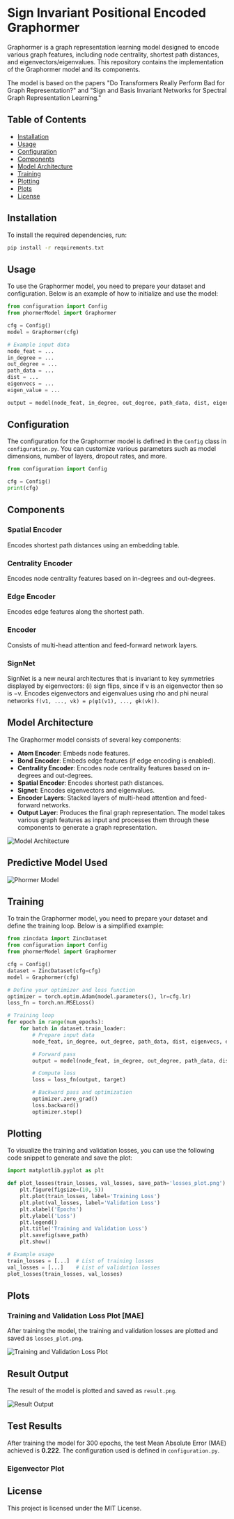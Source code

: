 # Sign Invariant Positional Encoded Graphormer

Graphormer is a graph representation learning model designed to encode various graph features, including node centrality, shortest path distances, and eigenvectors/eigenvalues. This repository contains the implementation of the Graphormer model and its components.

The model is based on the papers "Do Transformers Really Perform Bad for Graph Representation?" and "Sign and Basis Invariant Networks for Spectral Graph Representation Learning."

## Table of Contents

- [Installation](#installation)
- [Usage](#usage)
- [Configuration](#configuration)
- [Components](#components)
- [Model Architecture](#model-architecture)
- [Training](#training)
- [Plotting](#plotting)
- [Plots](#plots)
- [License](#license)

## Installation

To install the required dependencies, run:

```bash
pip install -r requirements.txt
```

## Usage

To use the Graphormer model, you need to prepare your dataset and configuration. Below is an example of how to initialize and use the model:

```python
from configuration import Config
from phormerModel import Graphormer

cfg = Config()
model = Graphormer(cfg)

# Example input data
node_feat = ...
in_degree = ...
out_degree = ...
path_data = ...
dist = ...
eigenvecs = ...
eigen_value = ...

output = model(node_feat, in_degree, out_degree, path_data, dist, eigenvecs, eigen_value)
```

## Configuration

The configuration for the Graphormer model is defined in the `Config` class in `configuration.py`. You can customize various parameters such as model dimensions, number of layers, dropout rates, and more.

```python
from configuration import Config

cfg = Config()
print(cfg)
```

## Components

### Spatial Encoder

Encodes shortest path distances using an embedding table.

### Centrality Encoder

Encodes node centrality features based on in-degrees and out-degrees.

### Edge Encoder

Encodes edge features along the shortest path.

### Encoder

Consists of multi-head attention and feed-forward network layers.

### SignNet 

SignNet is a new neural architectures that is invariant to key symmetries displayed by eigenvectors: (i) sign flips, since if v is an eigenvector then so is −v.
Encodes eigenvectors and eigenvalues using rho and phi neural networks `f(v1, ..., vk) = ρ(φ1(v1), ..., φk(vk))`.


## Model Architecture

The Graphormer model consists of several key components:

- **Atom Encoder**: Embeds node features.
- **Bond Encoder**: Embeds edge features (if edge encoding is enabled).
- **Centrality Encoder**: Encodes node centrality features based on in-degrees and out-degrees.
- **Spatial Encoder**: Encodes shortest path distances.
- **Signet**: Encodes eigenvectors and eigenvalues.
- **Encoder Layers**: Stacked layers of multi-head attention and feed-forward networks.
- **Output Layer**: Produces the final graph representation.
The model takes various graph features as input and processes them through these components to generate a graph representation.

![Model Architecture](model_arc.png)

## Predictive Model Used
![Phormer Model](phormermodel.png)


## Training

To train the Graphormer model, you need to prepare your dataset and define the training loop. Below is a simplified example:

```python
from zincdata import ZincDataset
from configuration import Config
from phormerModel import Graphormer

cfg = Config()
dataset = ZincDataset(cfg=cfg)
model = Graphormer(cfg)

# Define your optimizer and loss function
optimizer = torch.optim.Adam(model.parameters(), lr=cfg.lr)
loss_fn = torch.nn.MSELoss()

# Training loop
for epoch in range(num_epochs):
    for batch in dataset.train_loader:
        # Prepare input data
        node_feat, in_degree, out_degree, path_data, dist, eigenvecs, eigen_value = batch

        # Forward pass
        output = model(node_feat, in_degree, out_degree, path_data, dist, eigenvecs, eigen_value)

        # Compute loss
        loss = loss_fn(output, target)

        # Backward pass and optimization
        optimizer.zero_grad()
        loss.backward()
        optimizer.step()
```
## Plotting

To visualize the training and validation losses, you can use the following code snippet to generate and save the plot:

```python
import matplotlib.pyplot as plt

def plot_losses(train_losses, val_losses, save_path='losses_plot.png'):
    plt.figure(figsize=(10, 5))
    plt.plot(train_losses, label='Training Loss')
    plt.plot(val_losses, label='Validation Loss')
    plt.xlabel('Epochs')
    plt.ylabel('Loss')
    plt.legend()
    plt.title('Training and Validation Loss')
    plt.savefig(save_path)
    plt.show()

# Example usage
train_losses = [...]  # List of training losses
val_losses = [...]    # List of validation losses
plot_losses(train_losses, val_losses)
```

## Plots

### Training and Validation Loss Plot [MAE]

After training the model, the training and validation losses are plotted and saved as `losses_plot.png`.

![Training and Validation Loss Plot](losses_plot.png)



## Result Output

The result of the model is plotted and saved as `result.png`.

![Result Output](result.png)

## Test Results

After training the model for 300 epochs, the test Mean Absolute Error (MAE) achieved is **0.222**. The configuration used is defined in `configuration.py`.


### Eigenvector Plot

## License

This project is licensed under the MIT License.
